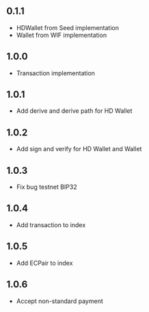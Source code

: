 ## 0.1.1

- HDWallet from Seed implementation
- Wallet from WIF implementation

## 1.0.0

- Transaction implementation

## 1.0.1

- Add derive and derive path for HD Wallet

## 1.0.2

- Add sign and verify for HD Wallet and Wallet

## 1.0.3

- Fix bug testnet BIP32

## 1.0.4

- Add transaction to index

## 1.0.5

- Add ECPair to index

## 1.0.6

- Accept non-standard payment